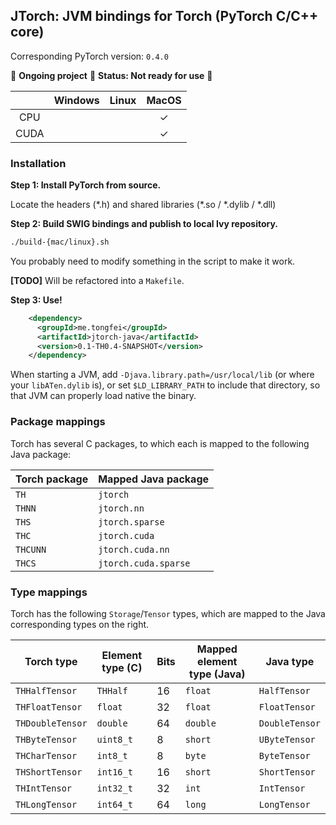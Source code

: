 ## JTorch: JVM bindings for Torch (PyTorch C/C++ core)

Corresponding PyTorch version: `0.4.0`

🚧 **Ongoing project** 🚧 **Status: Not ready for use** 🚧

|      | Windows | Linux | MacOS |
|:----:|:-------:|:-----:|:-----:|
| CPU  |         |       |   ✓   |
| CUDA |         |       |   ✓   |

### Installation

**Step 1: Install PyTorch from source.**

Locate the headers (\*.h) and shared libraries (\*.so / \*.dylib / \*.dll)

**Step 2: Build SWIG bindings and publish to local Ivy repository.**
```sh
./build-{mac/linux}.sh
```
You probably need to modify something in the script to make it work.

**[TODO]** Will be refactored into a `Makefile`.


**Step 3: Use!**
```xml
    <dependency>
      <groupId>me.tongfei</groupId>
      <artifactId>jtorch-java</artifactId>
      <version>0.1-TH0.4-SNAPSHOT</version>
    </dependency>
```

When starting a JVM, add `-Djava.library.path=/usr/local/lib` (or where your `libATen.dylib` is), 
or set `$LD_LIBRARY_PATH` to include that directory, so that JVM can properly load native the binary.

### Package mappings

Torch has several C packages, to which each is mapped to the following Java package:

| Torch package | Mapped Java package |
|---------------|---------------------|
|`TH`           |`jtorch`             |
|`THNN`         |`jtorch.nn`          |
|`THS`          |`jtorch.sparse`      |
|`THC`          |`jtorch.cuda`        |
|`THCUNN`       |`jtorch.cuda.nn`     |
|`THCS`         |`jtorch.cuda.sparse` |


### Type mappings

Torch has the following `Storage`/`Tensor` types, which are mapped to the Java corresponding types on the right.

| Torch type      | Element type (C) | Bits | Mapped element type (Java)  | Java type     |
|-----------------|------------------|------|-----------------------------|---------------|
|`THHalfTensor`   |`THHalf`          | 16   |`float`                      |`HalfTensor`   |
|`THFloatTensor`  |`float`           | 32   |`float`                      |`FloatTensor`  |
|`THDoubleTensor` |`double`          | 64   |`double`                     |`DoubleTensor` |
|`THByteTensor`   |`uint8_t`         | 8    |`short`                      |`UByteTensor`  |
|`THCharTensor`   |`int8_t`          | 8    |`byte`                       |`ByteTensor`   |
|`THShortTensor`  |`int16_t`         | 16   |`short`                      |`ShortTensor`  |
|`THIntTensor`    |`int32_t`         | 32   |`int`                        |`IntTensor`    |
|`THLongTensor`   |`int64_t`         | 64   |`long`                       |`LongTensor`   |

